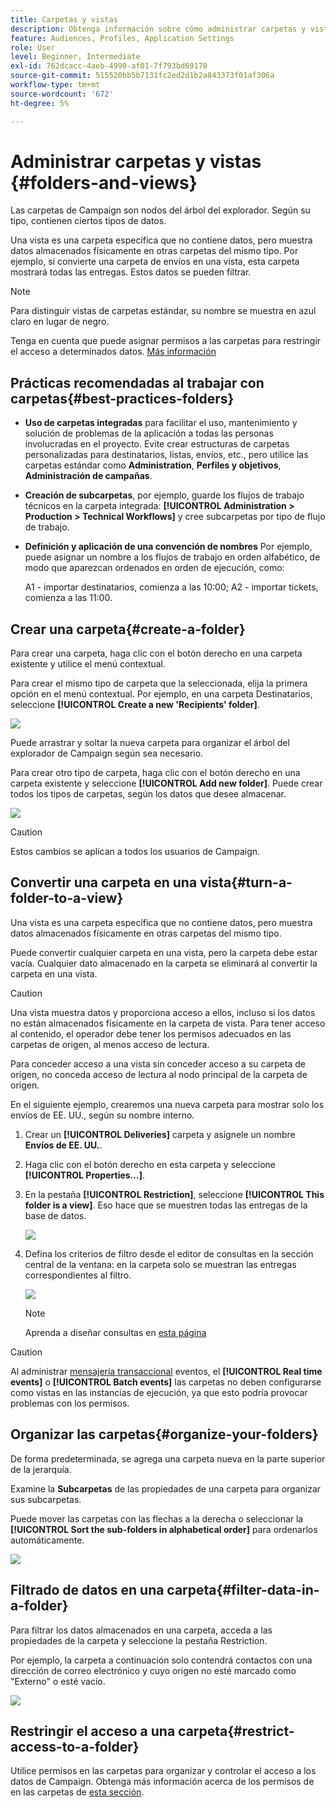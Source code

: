 ```yaml
---
title: Carpetas y vistas
description: Obtenga información sobre cómo administrar carpetas y vistas en el explorador de Campaign
feature: Audiences, Profiles, Application Settings
role: User
level: Beginner, Intermediate
exl-id: 762dcacc-4aeb-4990-af01-7f793bd69170
source-git-commit: 515520bb5b7131fc2ed2d1b2a843373f01af306a
workflow-type: tm+mt
source-wordcount: '672'
ht-degree: 5%

---
```


# Administrar carpetas y vistas {#folders-and-views}

Las carpetas de Campaign son nodos del árbol del explorador. Según su tipo, contienen ciertos tipos de datos.

Una vista es una carpeta específica que no contiene datos, pero muestra datos almacenados físicamente en otras carpetas del mismo tipo. Por ejemplo, si convierte una carpeta de envíos en una vista, esta carpeta mostrará todas las entregas. Estos datos se pueden filtrar.


>[!NOTE]
>Para distinguir vistas de carpetas estándar, su nombre se muestra en azul claro en lugar de negro.

Tenga en cuenta que puede asignar permisos a las carpetas para restringir el acceso a determinados datos. [Más información](#restrict-access-to-a-folder)

## Prácticas recomendadas al trabajar con carpetas{#best-practices-folders}

* **Uso de carpetas integradas** para facilitar el uso, mantenimiento y solución de problemas de la aplicación a todas las personas involucradas en el proyecto. Evite crear estructuras de carpetas personalizadas para destinatarios, listas, envíos, etc., pero utilice las carpetas estándar como **Administration**, **Perfiles y objetivos**, **Administración de campañas**.

* **Creación de subcarpetas**, por ejemplo, guarde los flujos de trabajo técnicos en la carpeta integrada: **[!UICONTROL Administration > Production > Technical Workflows]** y cree subcarpetas por tipo de flujo de trabajo.

* **Definición y aplicación de una convención de nombres** Por ejemplo, puede asignar un nombre a los flujos de trabajo en orden alfabético, de modo que aparezcan ordenados en orden de ejecución, como:

   A1 - importar destinatarios, comienza a las 10:00; A2 - importar tickets, comienza a las 11:00.

## Crear una carpeta{#create-a-folder}

Para crear una carpeta, haga clic con el botón derecho en una carpeta existente y utilice el menú contextual.

Para crear el mismo tipo de carpeta que la seleccionada, elija la primera opción en el menú contextual. Por ejemplo, en una carpeta Destinatarios, seleccione **[!UICONTROL Create a new 'Recipients' folder]**.

![](assets/create-recipient-folder.png)

Puede arrastrar y soltar la nueva carpeta para organizar el árbol del explorador de Campaign según sea necesario.

Para crear otro tipo de carpeta, haga clic con el botón derecho en una carpeta existente y seleccione **[!UICONTROL Add new folder]**. Puede crear todos los tipos de carpetas, según los datos que desee almacenar.

![](assets/add-new-folder.png)

>[!CAUTION]
>Estos cambios se aplican a todos los usuarios de Campaign.

## Convertir una carpeta en una vista{#turn-a-folder-to-a-view}

Una vista es una carpeta específica que no contiene datos, pero muestra datos almacenados físicamente en otras carpetas del mismo tipo.

Puede convertir cualquier carpeta en una vista, pero la carpeta debe estar vacía. Cualquier dato almacenado en la carpeta se eliminará al convertir la carpeta en una vista.

>[!CAUTION]
>
>Una vista muestra datos y proporciona acceso a ellos, incluso si los datos no están almacenados físicamente en la carpeta de vista. Para tener acceso al contenido, el operador debe tener los permisos adecuados en las carpetas de origen, al menos acceso de lectura.
>
>Para conceder acceso a una vista sin conceder acceso a su carpeta de origen, no conceda acceso de lectura al nodo principal de la carpeta de origen.

En el siguiente ejemplo, crearemos una nueva carpeta para mostrar solo los envíos de EE. UU., según su nombre interno.

1. Crear un **[!UICONTROL Deliveries]** carpeta y asígnele un nombre **Envíos de EE. UU.**.
1. Haga clic con el botón derecho en esta carpeta y seleccione **[!UICONTROL Properties...]**.
1. En la pestaña **[!UICONTROL Restriction]**, seleccione **[!UICONTROL This folder is a view]**. Eso hace que se muestren todas las entregas de la base de datos.

   ![](assets/this-folder-is-a-view.png)

1. Defina los criterios de filtro desde el editor de consultas en la sección central de la ventana: en la carpeta solo se muestran las entregas correspondientes al filtro.

   ![](assets/filter-view.png)

   >[!NOTE]
   >
   >Aprenda a diseñar consultas en [esta página](create-filters.md#advanced-filters)


>[!CAUTION]
>
>Al administrar [mensajería transaccional](../send/transactional.md) eventos, el **[!UICONTROL Real time events]** o **[!UICONTROL Batch events]** las carpetas no deben configurarse como vistas en las instancias de ejecución, ya que esto podría provocar problemas con los permisos.

## Organizar las carpetas{#organize-your-folders}

De forma predeterminada, se agrega una carpeta nueva en la parte superior de la jerarquía.

Examine la **Subcarpetas** de las propiedades de una carpeta para organizar sus subcarpetas.

Puede mover las carpetas con las flechas a la derecha o seleccionar la **[!UICONTROL Sort the sub-folders in alphabetical order]** para ordenarlos automáticamente.

![](assets/sort-folders.png)


## Filtrado de datos en una carpeta{#filter-data-in-a-folder}

Para filtrar los datos almacenados en una carpeta, acceda a las propiedades de la carpeta y seleccione la pestaña Restriction.

Por ejemplo, la carpeta a continuación solo contendrá contactos con una dirección de correo electrónico y cuyo origen no esté marcado como &quot;Externo&quot; o esté vacío.

![](assets/add-a-filter-to-a-folder.png)


## Restringir el acceso a una carpeta{#restrict-access-to-a-folder}

Utilice permisos en las carpetas para organizar y controlar el acceso a los datos de Campaign. Obtenga más información acerca de los permisos de en las carpetas de [esta sección](../start/folder-permissions.md).
